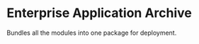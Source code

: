 Enterprise Application Archive
==============================

Bundles all the modules into one package for deployment.